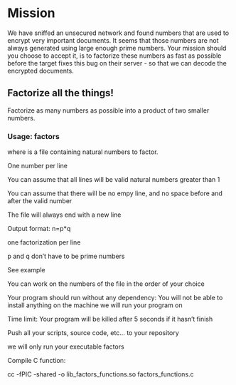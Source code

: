 # Mission



We have sniffed an unsecured network and found numbers that are used to encrypt very important documents. It seems that those numbers are not always generated using large enough prime numbers. Your mission should you choose to accept it, is to factorize these numbers as fast as possible before the target fixes this bug on their server - so that we can decode the encrypted documents.



##  Factorize all the things!



Factorize as many numbers as possible into a product of two smaller numbers.



### Usage: factors <file>

where <file> is a file containing natural numbers to factor.

One number per line

You can assume that all lines will be valid natural numbers greater than 1

You can assume that there will be no empy line, and no space before and after the valid number

The file will always end with a new line

Output format: n=p*q

one factorization per line

p and q don’t have to be prime numbers

See example

You can work on the numbers of the file in the order of your choice

Your program should run without any dependency: You will not be able to install anything on the machine we will run your program on

Time limit: Your program will be killed after 5 seconds if it hasn’t finish

Push all your scripts, source code, etc… to your repository

we will only run your executable factors



Compile C function:

cc -fPIC -shared -o lib_factors_functions.so factors_functions.c
